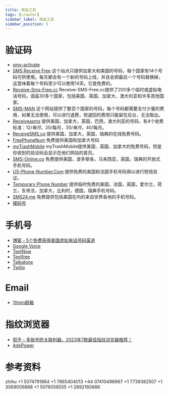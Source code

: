 ```yaml
---
title: 爬虫工具
tags: [crawler]
sidebar_label: 爬虫工具
sidebar_position: 5
---
```


# 验证码

* [sms-activate](https://sms-activate.org/)
* [SMS Receive Free](https://smsreceivefree.com/) 这个站点只提供加拿大和美国的号码，每个国家有14个号码可供使用。每天都会有一个新的号码上线，并且会把最后一个号码替换掉，这意味着每个号码至少可以使用14天。它是免费的。
* [Receive-Sms-Free.cc](https://receive-sms-free.cc/) Receive-SMS-Free.cc提供了200多个临时或虚拟电话号码，涵盖30多个国家，包括美国、英国、加拿大、澳大利亚和许多其他国家。
* [SMS-MAN](https://sms-man.com/) 这个网站提供了数百个国家的号码，每个号码都需要支付少量的费用，如果无法使用，可以进行退费，但退回的费用只能留在后台，无法取出。
* [Receiveasms](https://receiveasms.com/) 提供美国，加拿大，英国，巴西，澳大利亚的号码，有4个收费标准：$12/每月，$20/每月，$30/每月，$40/每月。
* [ReceiveSMS.co](https://www.receivesms.co/) 提供美国，加拿大，英国，瑞典的在线免费号码。
* [FreePhoneNum](https://www.extrabux.com/go/lSIAAoA8ScyJ6iJLcf7ok69ewcynvcz9PBW7X7lPrp0%3D?ec=2) 免费提供美国和加拿大号码
* [myTrashMobile](https://www.mytrashmobile.com/) myTrashMobile提供美国、英国、加拿大的免费号码，但是你收到的验证码会显示在他们网站的首页。
* [SMS-Online.co](https://sms-online.co/receive-free-sms) 免费提供美国，波多黎各，马来西亚，英国，瑞典的开放式手机号码。
* [US-Phone-Number.Com](https://us-phone-number.com/) 提供免费的美国和法国手机号码用以进行短信验证。
* [Temporary Phone Number](https://temporary-phone-number.com/) 提供临时免费的美国，法国，英国，爱尔兰，荷兰，东帝汶，加拿大，比利时，德国，瑞典手机号码。
* [SMS24.me](https://sms24.me/en) 免费提供包括美国在内的来自世界各地的手机号码。
* [接码号](https://jiemahao.com/)


# 手机号

* [博客 - 5个免费获得美国虚拟电话号码渠道](https://jiemahao.com/get-usa-phone-number-from-google-voice/)
* [Google Voice](https://voice.google.com/)
* [TextNow]()
* [Textfree]()
* [Talkatone]()
* [Twilio]()

# Email

* [10min邮箱](https://10minutemail.com/)

# 指纹浏览器

* [知乎 - 多账号防关联利器，2023年7款最佳指纹浏览器推荐！](https://zhuanlan.zhihu.com/p/629979588)
* [AdsPower](https://www.adspower.net/)

# 参考资料



zhihu
+1 5074791864
+1 7865404013
+44 07410496967
+1 7739382507
+1 3069009888
+1 5076056555
+1 2892160666